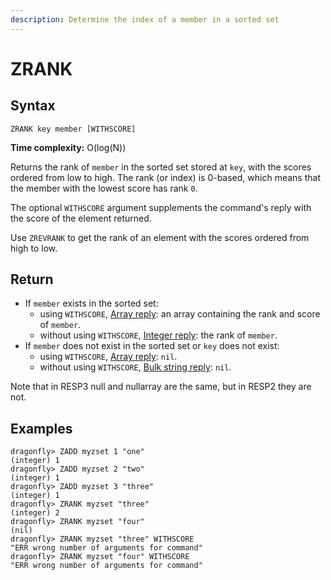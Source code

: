 ```yaml
---
description: Determine the index of a member in a sorted set
---
```


# ZRANK

## Syntax

    ZRANK key member [WITHSCORE]

**Time complexity:** O(log(N))

Returns the rank of `member` in the sorted set stored at `key`, with the scores
ordered from low to high.
The rank (or index) is 0-based, which means that the member with the lowest
score has rank `0`.

The optional `WITHSCORE` argument supplements the command's reply with the score of the element returned.

Use `ZREVRANK` to get the rank of an element with the scores ordered from high
to low.

## Return

* If `member` exists in the sorted set:
  * using `WITHSCORE`, [Array reply](https://redis.io/docs/reference/protocol-spec#resp-arrays): an array containing the rank and score of `member`.
  * without using `WITHSCORE`, [Integer reply](https://redis.io/docs/reference/protocol-spec#resp-integers): the rank of `member`.
* If `member` does not exist in the sorted set or `key` does not exist:
  * using `WITHSCORE`, [Array reply](https://redis.io/docs/reference/protocol-spec#resp-arrays): `nil`.
  * without using `WITHSCORE`, [Bulk string reply](https://redis.io/docs/reference/protocol-spec#resp-bulk-strings): `nil`.
  
Note that in RESP3 null and nullarray are the same, but in RESP2 they are not.

## Examples

```shell
dragonfly> ZADD myzset 1 "one"
(integer) 1
dragonfly> ZADD myzset 2 "two"
(integer) 1
dragonfly> ZADD myzset 3 "three"
(integer) 1
dragonfly> ZRANK myzset "three"
(integer) 2
dragonfly> ZRANK myzset "four"
(nil)
dragonfly> ZRANK myzset "three" WITHSCORE
"ERR wrong number of arguments for command"
dragonfly> ZRANK myzset "four" WITHSCORE
"ERR wrong number of arguments for command"
```
